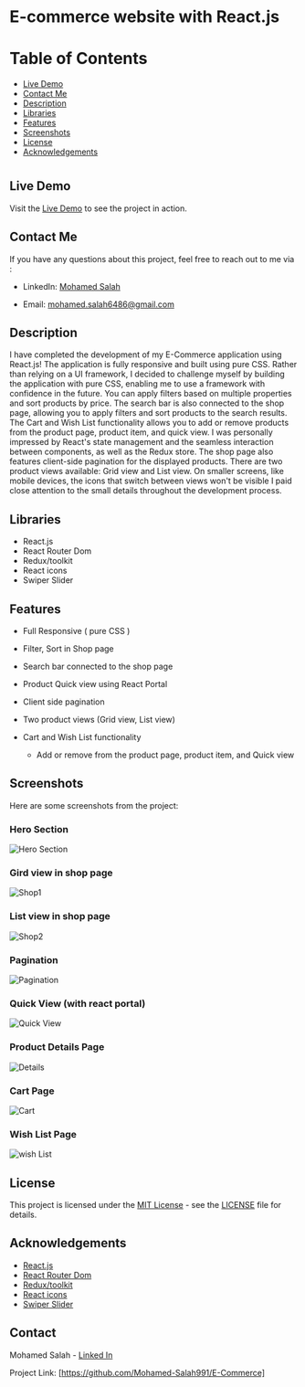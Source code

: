# E-commerce website with React.js

# Table of Contents

- [Live Demo](#live-demo)
- [Contact Me](#contact-me)
- [Description](#description)
- [Libraries](#libraries)
- [Features](#features)
- [Screenshots](#screenshots)
- [License](#license)
- [Acknowledgements](#acknowledgements)

#

## Live Demo

Visit the [Live Demo](https://e-commerce-a526b.web.app/) to see the project in action.

## Contact Me

If you have any questions about this project, feel free to reach out to me via :

- LinkedIn: [Mohamed Salah](https://www.linkedin.com/in/mohamed-salah-a74b5b234/)

- Email: mohamed.salah6486@gmail.com

## Description

I have completed the development of my E-Commerce application using React.js! The application is fully responsive and built using pure CSS.
Rather than relying on a UI framework, I decided to challenge myself by building the application with pure CSS, enabling me to use a framework with confidence in the future.
You can apply filters based on multiple properties and sort products by price. The search bar is also connected to the shop page, allowing you to apply filters and sort products to the search results.
The Cart and Wish List functionality allows you to add or remove products from the product page, product item, and quick view.
I was personally impressed by React's state management and the seamless interaction between components, as well as the Redux store.
The shop page also features client-side pagination for the displayed products.
There are two product views available: Grid view and List view. On smaller screens, like mobile devices, the icons that switch between views won't be visible
I paid close attention to the small details throughout the development process.

## Libraries

- React.js
- React Router Dom
- Redux/toolkit
- React icons
- Swiper Slider

## Features

- Full Responsive ( pure CSS )

- Filter, Sort in Shop page

- Search bar connected to the shop page

- Product Quick view using React Portal

- Client side pagination

- Two product views (Grid view, List view)

- Cart and Wish List functionality
  - Add or remove from the product page, product item, and Quick view

## Screenshots

Here are some screenshots from the project:

### Hero Section

![Hero Section](./public/GitHub%20Images/hero%20section.png)

### Gird view in shop page

![Shop1](./public/GitHub%20Images/shop1.png)

### List view in shop page

![Shop2](./public/GitHub%20Images/shop2.png)

### Pagination

![Pagination](./public/GitHub%20Images/pagination.png)

### Quick View (with react portal)

![Quick View](./public/GitHub%20Images/quick%20view.png)

### Product Details Page

![Details](./public/GitHub%20Images/details.png)

### Cart Page

![Cart](./public/GitHub%20Images/cart.png)

### Wish List Page

![wish List](./public/GitHub%20Images/wish%20list.png)

## License

This project is licensed under the [MIT License](https://opensource.org/licenses/MIT) - see the [LICENSE](LICENSE) file for details.

## Acknowledgements

- [React.js](https://reactjs.org/)
- [React Router Dom](https://reactrouter.com/)
- [Redux/toolkit](https://redux-toolkit.js.org/)
- [React icons](https://react-icons.github.io/react-icons/)
- [Swiper Slider](https://swiperjs.com/)

## Contact

Mohamed Salah - [Linked In](https://www.linkedin.com/in/mohamed-salah-a74b5b234/)

Project Link: [https://github.com/Mohamed-Salah991/E-Commerce]

<!-- © [Mohamed Salah](https://yourwebsite.com/) -->
